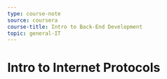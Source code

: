 ```yaml
---
type: course-note
source: coursera
course-title: Intro to Back-End Development
topic: general-IT
---
```


# Intro to Internet Protocols